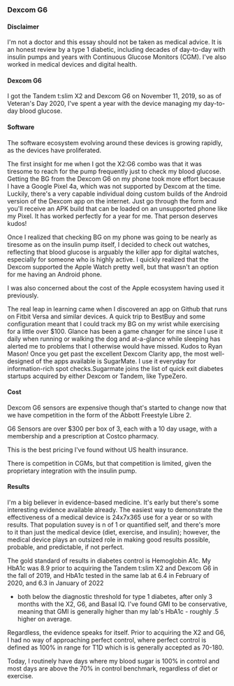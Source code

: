### Dexcom G6

#### Disclaimer ####
I'm not a doctor and this essay should not be taken as medical advice. It is an
honest review by a type 1 diabetic, including decades of day-to-day with
insulin pumps and years with Continuous Glucose Monitors (CGM). I've also
worked in medical devices and digital health.

#### Dexcom G6

I got the Tandem t:slim X2 and Dexcom G6 on November 11, 2019, so as of
Veteran's Day 2020, I've spent a year with the device managing my day-to-day
blood glucose.

#### Software ####

The software ecosystem evolving around these devices is growing rapidly, as the
devices have proliferated.

The first insight for me when I got the X2:G6 combo was that it was tiresome to
reach for the pump frequently just to check my blood glucose.
Getting the BG from the Dexcom G6 on my phone took more effort because I have a
Google Pixel 4a, which was not supported by Dexcom at the time. Luckily,
there's a very capable individual doing custom builds of the Android version of
the Dexcom app on the internet. Just go through the form and you'll receive an
APK build that can be loaded on an unsupported phone like my Pixel. It has
worked perfectly for a year for me. That person deserves kudos!

Once I realized that checking BG on my phone was going to be nearly as tiresome
as on the insulin pump itself, I decided to check out watches, reflecting that
blood glucose is arguably the killer app for digital watches, especially for
someone who is highly active. I quickly realized that the Dexcom supported the
Apple Watch pretty well, but that wasn't an option for me having an Android
phone.

I was also concerned about the cost of the Apple ecosystem having used it
previously.

The real leap in learning came when I discovered an app on Github that runs on
Fitbit Versa and similar devices. A quick trip to BestBuy and some
configuration meant that I could track my BG on my wrist while exercising for a
little over $100. Glance has been a game changer for me since I use it daily
when running or walking the dog and at-a-glance while sleeping has alerted me
to problems that I otherwise would have missed. Kudos to Ryan Mason!
Once you get past the excellent Dexcom Clarity app, the most well-designed of
the apps available is SugarMate. I use it everyday for information-rich spot
checks.Sugarmate joins the list of quick exit diabetes startups acquired by
either Dexcom or Tandem, like TypeZero.

#### Cost ####

Dexcom G6 sensors are expensive though that's started to change now that we have
competition in the form of the Abbott Freestyle Libre 2. 

G6 Sensors are over $300 per box of 3, each with a 10 day usage, 
with a membership and a prescription at Costco pharmacy. 

This is the best pricing I've found without US health insurance.

There is competition in CGMs, but that competition is limited, given the proprietary
integration with the insulin pump.

#### Results ####

I'm a big believer in evidence-based medicine. It's early but there's some
interesting evidence available already. The easiest way to demonstrate the
effectiveness of a medical device is 24x7x365 use for a year or so with
results. That population suvey is n of 1 or quantified self, and there's more
to it than just the medical device (diet, exercise, and insulin);
however, the medical device plays an outsized role in making good results
possible, probable, and predictable, if not perfect.

The gold standard of results in diabetes control is Hemoglobin A1c. My HbA1c
was 8.9 prior to acquiring the Tandem t:slim X2 and Dexcom G6 in the fall of 2019, 
and HbA1c tested in the same lab at 6.4 in February of 2020, and 6.3 in January of 2022
 - both below the diagnostic threshold for type 1 diabetes, after only 3 months with the X2, G6, and Basal
IQ. I've found GMI to be conservative, meaning that GMI is generally
higher than my lab's HbA1c - roughly .5 higher on average.

Regardless, the evidence speaks for itself. Prior to acquiring the X2 and G6, I
had no way of approaching perfect control, where perfect control is defined as
100% in range for T1D which is is generally accepted as 70-180. 

Today, I routinely have days where my blood sugar is 100% in control and most days are
above the 70% in control benchmark, regardless of diet or exercise.

